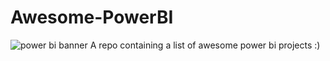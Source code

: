# Awesome-PowerBI
![power bi banner](https://miro.medium.com/max/1400/1*NIyBHIp_iHaok5BmzCkSOA.jpeg)
A repo containing a list of awesome power bi projects :)
